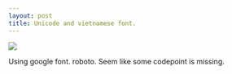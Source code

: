 ```yaml
---
layout: post
title: Unicode and vietnamese font.
---
```


![](/content/images/2016/12/Screen-Shot-2016-12-12-at-00-14-19.png)

Using google font. roboto. Seem like some codepoint is missing. 